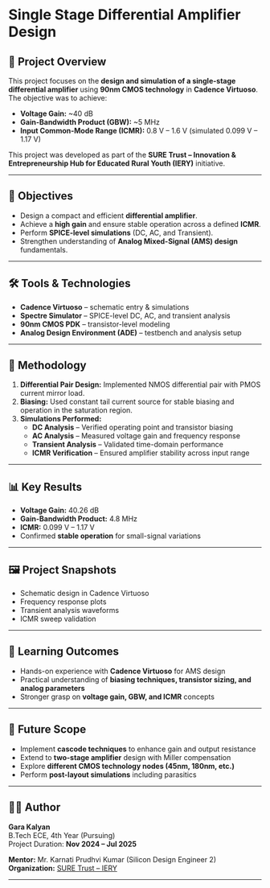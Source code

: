  # Single Stage Differential Amplifier Design  

## 📌 Project Overview  
This project focuses on the **design and simulation of a single-stage differential amplifier** using **90nm CMOS technology** in **Cadence Virtuoso**.  
The objective was to achieve:  
- **Voltage Gain:** ~40 dB  
- **Gain-Bandwidth Product (GBW):** ~5 MHz  
- **Input Common-Mode Range (ICMR):** 0.8 V – 1.6 V (simulated 0.099 V – 1.17 V)  

This project was developed as part of the **SURE Trust – Innovation & Entrepreneurship Hub for Educated Rural Youth (IERY)** initiative.  

---

## 🎯 Objectives  
- Design a compact and efficient **differential amplifier**.  
- Achieve a **high gain** and ensure stable operation across a defined **ICMR**.  
- Perform **SPICE-level simulations** (DC, AC, and Transient).  
- Strengthen understanding of **Analog Mixed-Signal (AMS) design** fundamentals.  

---

## 🛠️ Tools & Technologies  
- **Cadence Virtuoso** – schematic entry & simulations  
- **Spectre Simulator** – SPICE-level DC, AC, and transient analysis  
- **90nm CMOS PDK** – transistor-level modeling  
- **Analog Design Environment (ADE)** – testbench and analysis setup  

---

## 📐 Methodology  
1. **Differential Pair Design:** Implemented NMOS differential pair with PMOS current mirror load.  
2. **Biasing:** Used constant tail current source for stable biasing and operation in the saturation region.  
3. **Simulations Performed:**  
   - **DC Analysis** – Verified operating point and transistor biasing  
   - **AC Analysis** – Measured voltage gain and frequency response  
   - **Transient Analysis** – Validated time-domain performance  
   - **ICMR Verification** – Ensured amplifier stability across input range  

---

## 📊 Key Results  
- **Voltage Gain:** 40.26 dB  
- **Gain-Bandwidth Product:** 4.8 MHz  
- **ICMR:** 0.099 V – 1.17 V  
- Confirmed **stable operation** for small-signal variations  

---

## 🖼️ Project Snapshots  
- Schematic design in Cadence Virtuoso  
- Frequency response plots  
- Transient analysis waveforms  
- ICMR sweep validation  

---

## 🚀 Learning Outcomes  
- Hands-on experience with **Cadence Virtuoso** for AMS design  
- Practical understanding of **biasing techniques, transistor sizing, and analog parameters**  
- Stronger grasp on **voltage gain, GBW, and ICMR** concepts  

---

## 🔮 Future Scope  
- Implement **cascode techniques** to enhance gain and output resistance  
- Extend to **two-stage amplifier** design with Miller compensation  
- Explore **different CMOS technology nodes (45nm, 180nm, etc.)**  
- Perform **post-layout simulations** including parasitics  

---

## 👨‍💻 Author  
**Gara Kalyan**  
B.Tech ECE, 4th Year (Pursuing)  
Project Duration: **Nov 2024 – Jul 2025**  

**Mentor:** Mr. Karnati Prudhvi Kumar (Silicon Design Engineer 2)  
**Organization:** [SURE Trust – IERY](https://www.suretrustforruralyouth.com)  

---


